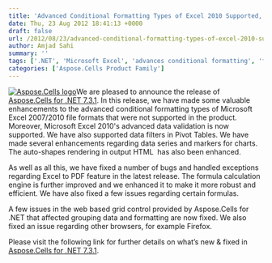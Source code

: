 ```yaml
---
title: 'Advanced Conditional Formatting Types of Excel 2010 Supported, Formula Calculation Engine is Improved in Aspose.Cells for .NET 7.3.1'
date: Thu, 23 Aug 2012 18:41:13 +0000
draft: false
url: /2012/08/23/advanced-conditional-formatting-types-of-excel-2010-supported-formula-calculation-engine-is-improved-in-aspose.cells-for-.net-7.3.1/
author: Amjad Sahi
summary: ''
tags: ['.NET', 'Microsoft Excel', 'advances conditional formatting', 'formulas', 'product release']
categories: ['Aspose.Cells Product Family']
---
```


[![Aspose.Cells logo][1]](https://blog.aspose.com/wp-content/uploads/sites/2/2012/05/aspose.cells-logo2.jpg)We are pleased to announce the release of [Aspose.Cells for .NET 7.3.1][2]. In this release, we have made some valuable enhancements to the advanced conditional formatting types of Microsoft Excel 2007/2010 file formats that were not supported in the product. Moreover, Microsoft Excel 2010's advanced data validation is now supported. We have also supported data filters in Pivot Tables. We have made several enhancements regarding data series and markers for charts. The auto-shapes rendering in output HTML  has also been enhanced.

As well as all this, we have fixed a number of bugs and handled exceptions regarding Excel to PDF feature in the latest release. The formula calculation engine is further improved and we enhanced it to make it more robust and efficient. We have also fixed a few issues regarding certain formulas.

A few issues in the web based grid control provided by Aspose.Cells for .NET that affected grouping data and formatting are now fixed. We also fixed an issue regarding other browsers, for example Firefox.

Please visit the following link for further details on what’s new & fixed in [Aspose.Cells for .NET 7.3.1][3].




[1]: https://blog.aspose.com/wp-content/uploads/sites/2/2012/05/aspose.cells-logo2.jpg "Aspose.Cells logo"
[2]: http://www.aspose.com/community/files/51/.net-components/aspose.cells-for-.net/entry405613.aspx
[3]: http://www.aspose.com/community/files/51/.net-components/aspose.cells-for-.net/entry405613.aspx




